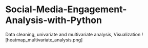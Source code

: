 # Social-Media-Engagement-Analysis-with-Python
Data cleaning, univariate and multivariate analysis, Visualization
![heatmap_multivariate_analysis.png]
